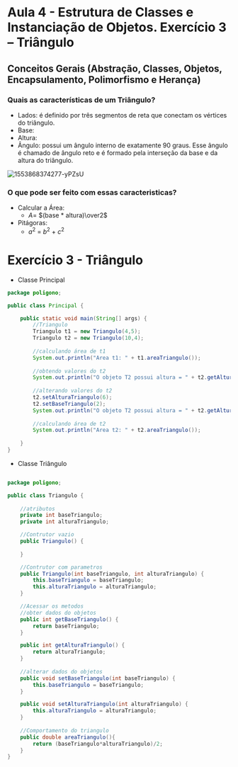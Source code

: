 # Aula 4 - Estrutura de Classes e Instanciação de Objetos. Exercício 3 – Triângulo
## Conceitos Gerais (Abstração, Classes, Objetos, Encapsulamento, Polimorfismo e Herança)

### Quais as características de um Triângulo?

- Lados: é definido por três segmentos de reta que conectam os vértices do triângulo.
- Base: 
- Altura: 
- Ângulo: possui um ângulo interno de exatamente 90 graus. Esse ângulo é chamado de ângulo reto e é formado pela interseção da base e da altura do triângulo.

![1553868374277-yPZsU](https://github.com/brunamota/POO/assets/66503956/eb254f50-2347-4094-a410-41cca0f35304)

### O que pode ser feito com essas caracteristicas?

- Calcular a Área:
  - $A =$ $(base * altura)\over2$
- Pitágoras:
  - $a^2$ = $b^2$ + $c^2$

# Exercício 3 - Triângulo

- Classe Principal
``` Java
package poligono;

public class Principal {

    public static void main(String[] args) {
        //Triangulo
        Triangulo t1 = new Triangulo(4,5);
        Triangulo t2 = new Triangulo(10,4);
        
        //calculando área de t1
        System.out.println("Area t1: " + t1.areaTriangulo());
        
        //obtendo valores do t2
        System.out.println("O objeto T2 possui altura = " + t2.getAlturaTriangulo() + " e base = " + t2.getBaseTriangulo());
        
        //alterando valores do t2
        t2.setAlturaTriangulo(6);
        t2.setBaseTriangulo(2);
        System.out.println("O objeto T2 possui altura = " + t2.getAlturaTriangulo() + " e base = " + t2.getBaseTriangulo());
        
        //calculando área de t2
        System.out.println("Area t2: " + t2.areaTriangulo());
              
    }
}
```

- Classe Triângulo
``` Java

package poligono;

public class Triangulo {
    
    //atributos
    private int baseTriangulo;
    private int alturaTriangulo;

    //Contrutor vazio
    public Triangulo() {
        
    }

    //Contrutor com parametros
    public Triangulo(int baseTriangulo, int alturaTriangulo) {
        this.baseTriangulo = baseTriangulo;
        this.alturaTriangulo = alturaTriangulo;
    }

    //Acessar os metodos
    //obter dados do objetos
    public int getBaseTriangulo() {
        return baseTriangulo;
    }

    public int getAlturaTriangulo() {
        return alturaTriangulo;
    }
    
    //alterar dados do objetos
    public void setBaseTriangulo(int baseTriangulo) {
        this.baseTriangulo = baseTriangulo;
    }

    public void setAlturaTriangulo(int alturaTriangulo) {
        this.alturaTriangulo = alturaTriangulo;
    }
    
    //Comportamento do triangulo
    public double areaTriangulo(){
        return (baseTriangulo*alturaTriangulo)/2;
    }
}
```
